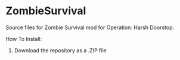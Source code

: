 # ZombieSurvival
Source files for Zombie Survival mod for Operation: Harsh Doorstop.

How To Install:
1. Download the repository as a .ZIP file
